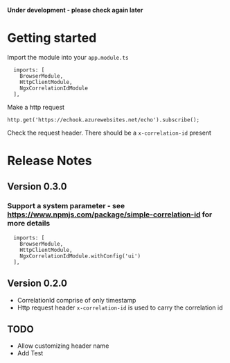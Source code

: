**Under development - please check again later**

# Getting started

Import the module into your `app.module.ts`

```
  imports: [
    BrowserModule,
    HttpClientModule,
    NgxCorrelationIdModule
  ],

```

Make a http request

```
http.get('https://echook.azurewebsites.net/echo').subscribe();
```

Check the request header. There should be a `x-correlation-id` present 

# Release Notes

## Version 0.3.0

### Support a system parameter - see https://www.npmjs.com/package/simple-correlation-id for more details

```
  imports: [
    BrowserModule,
    HttpClientModule,
    NgxCorrelationIdModule.withConfig('ui')
  ],

```


## Version 0.2.0
- CorrelationId comprise of only timestamp
- Http request header `x-correlation-id` is used to carry the correlation id

## TODO
- Allow customizing header name
- Add Test

